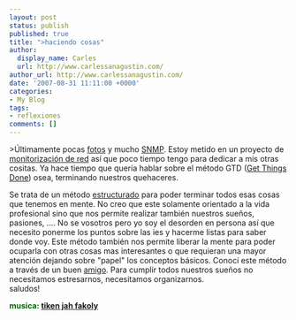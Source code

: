 ```yaml
---
layout: post
status: publish
published: true
title: ">haciendo cosas"
author:
  display_name: Carles
  url: http://www.carlessanagustin.com/
author_url: http://www.carlessanagustin.com/
date: '2007-08-31 11:11:00 +0000'
categories:
- My Blog
tags:
- reflexiones
comments: []
---
```

<p>>&Uacute;ltimamente pocas <a href="http://www.flickr.com/photos/santopics/">fotos</a> y mucho <a href="http://es.wikipedia.org/wiki/SNMP">SNMP</a>. Estoy metido en un proyecto de <a href="http://www.nagios.org/">monitorizaci&oacute;n de red</a> as&iacute; que poco tiempo tengo para dedicar a mis otras cositas. Ya hace tiempo que quer&iacute;a hablar sobre el m&eacute;todo GTD (<a href="http://es.wikipedia.org/wiki/Getting_Things_Done">Get Things Done</a>) osea, terminando nuestros quehaceres.</p>
<p><a href="http://img107.imageshack.us/img107/9082/gtdmq1.png"><img src="http://img107.imageshack.us/img107/9082/gtdmq1.png" alt="" border="0" /></a><br />Se trata de un m&eacute;todo <a href="http://wiki.43folders.com/index.php/GTD">estructurado</a> para poder terminar todos esas cosas que tenemos en mente. No creo que este solamente orientado a la vida profesional sino que nos permite realizar tambi&eacute;n nuestros sue<span style="font-size:100%;">&ntilde;</span>os, pasiones, .... No se vosotros pero yo soy el desorden en persona as&iacute; que necesito ponerme los puntos sobre las ies y hacerme listas para saber donde voy. Este m&eacute;todo tambi&eacute;n nos permite liberar la mente para poder ocuparla con otras cosas mas interesantes o que requieran una mayor atenci&oacute;n dejando sobre "papel" los conceptos b&aacute;sicos. Conoc&iacute; este m&eacute;todo a trav&eacute;s de un buen <a href="http://oriol.joor.net/blog/?query=gtd&amp;amount=0&amp;amp;amp;amp;amp;amp;blogid=1&amp;x=0&amp;y=0">amigo</a>. Para cumplir todos nuestros sue<span style="font-size:100%;">&ntilde;</span>os no necesitamos estresarnos, necesitamos organizarnos.<br />saludos!</p>
<p><span style="color:rgb(0,102,0);font-weight:bold;">musica: <a href="http://www.tikenjah.net/">tiken jah fakoly</a></span></p>
